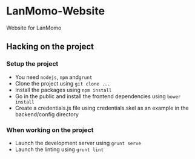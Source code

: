 # LanMomo-Website
Website for LanMomo

## Hacking on the project

### Setup the project
 * You need `nodejs`, `npm` and`grunt`
 * Clone the project using `git clone ...`
 * Install the packages using `npm install`
 * Go in the public and install the frontend dependencies using `bower install`
 * Create a credentials.js file using credentials.skel as an example in the backend/config directory

### When working on the project

* Launch the development server using `grunt serve`
* Launch the linting using `grunt lint`
